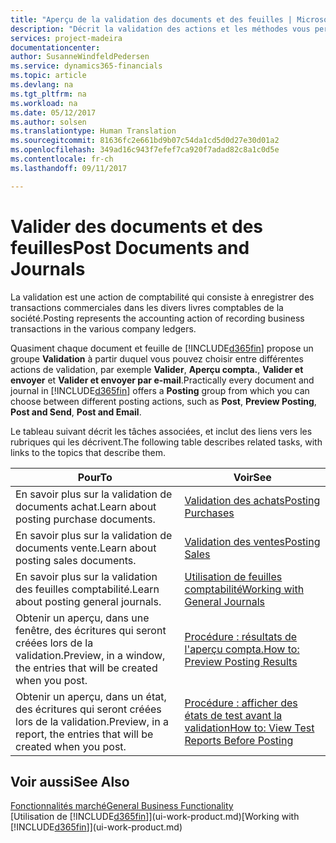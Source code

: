 ```yaml
---
title: "Aperçu de la validation des documents et des feuilles | Microsoft Docs"
description: "Décrit la validation des actions et les méthodes vous permettant de valider des documents et des feuilles."
services: project-madeira
documentationcenter: 
author: SusanneWindfeldPedersen
ms.service: dynamics365-financials
ms.topic: article
ms.devlang: na
ms.tgt_pltfrm: na
ms.workload: na
ms.date: 05/12/2017
ms.author: solsen
ms.translationtype: Human Translation
ms.sourcegitcommit: 81636fc2e661bd9b07c54da1cd5d0d27e30d01a2
ms.openlocfilehash: 349ad16c943f7efef7ca920f7adad82c8a1c0d5e
ms.contentlocale: fr-ch
ms.lasthandoff: 09/11/2017

---
```

# <a name="post-documents-and-journals"></a><span data-ttu-id="aff3f-103">Valider des documents et des feuilles</span><span class="sxs-lookup"><span data-stu-id="aff3f-103">Post Documents and Journals</span></span>
<span data-ttu-id="aff3f-104">La validation est une action de comptabilité qui consiste à enregistrer des transactions commerciales dans les divers livres comptables de la société.</span><span class="sxs-lookup"><span data-stu-id="aff3f-104">Posting represents the accounting action of recording business transactions in the various company ledgers.</span></span>

<span data-ttu-id="aff3f-105">Quasiment chaque document et feuille de [!INCLUDE[d365fin](includes/d365fin_md.md)] propose un groupe **Validation** à partir duquel vous pouvez choisir entre différentes actions de validation, par exemple **Valider**, **Aperçu compta.**, **Valider et envoyer** et **Valider et envoyer par e-mail**.</span><span class="sxs-lookup"><span data-stu-id="aff3f-105">Practically every document and journal in [!INCLUDE[d365fin](includes/d365fin_md.md)] offers a **Posting** group from which you can choose between different posting actions, such as **Post**, **Preview Posting**, **Post and Send**, **Post and Email**.</span></span>

<span data-ttu-id="aff3f-106">Le tableau suivant décrit les tâches associées, et inclut des liens vers les rubriques qui les décrivent.</span><span class="sxs-lookup"><span data-stu-id="aff3f-106">The following table describes related tasks, with links to the topics that describe them.</span></span>

| <span data-ttu-id="aff3f-107">Pour</span><span class="sxs-lookup"><span data-stu-id="aff3f-107">To</span></span> | <span data-ttu-id="aff3f-108">Voir</span><span class="sxs-lookup"><span data-stu-id="aff3f-108">See</span></span> |
| --- | --- |
| <span data-ttu-id="aff3f-109">En savoir plus sur la validation de documents achat.</span><span class="sxs-lookup"><span data-stu-id="aff3f-109">Learn about posting purchase documents.</span></span> |[<span data-ttu-id="aff3f-110">Validation des achats</span><span class="sxs-lookup"><span data-stu-id="aff3f-110">Posting Purchases</span></span>](ui-post-purchases.md) |
| <span data-ttu-id="aff3f-111">En savoir plus sur la validation de documents vente.</span><span class="sxs-lookup"><span data-stu-id="aff3f-111">Learn about posting sales documents.</span></span> |[<span data-ttu-id="aff3f-112">Validation des ventes</span><span class="sxs-lookup"><span data-stu-id="aff3f-112">Posting Sales</span></span>](ui-post-sales.md) |
| <span data-ttu-id="aff3f-113">En savoir plus sur la validation des feuilles comptabilité.</span><span class="sxs-lookup"><span data-stu-id="aff3f-113">Learn about posting general journals.</span></span> |[<span data-ttu-id="aff3f-114">Utilisation de feuilles comptabilité</span><span class="sxs-lookup"><span data-stu-id="aff3f-114">Working with General Journals</span></span>](ui-work-general-journals.md) |
| <span data-ttu-id="aff3f-115">Obtenir un aperçu, dans une fenêtre, des écritures qui seront créées lors de la validation.</span><span class="sxs-lookup"><span data-stu-id="aff3f-115">Preview, in a window, the entries that will be created when you post.</span></span> |[<span data-ttu-id="aff3f-116">Procédure : résultats de l'aperçu compta.</span><span class="sxs-lookup"><span data-stu-id="aff3f-116">How to: Preview Posting Results</span></span>](ui-how-preview-post-results.md) |
| <span data-ttu-id="aff3f-117">Obtenir un aperçu, dans un état, des écritures qui seront créées lors de la validation.</span><span class="sxs-lookup"><span data-stu-id="aff3f-117">Preview, in a report, the entries that will be created when you post.</span></span> |[<span data-ttu-id="aff3f-118">Procédure : afficher des états de test avant la validation</span><span class="sxs-lookup"><span data-stu-id="aff3f-118">How to: View Test Reports Before Posting</span></span>](ui-how-view-test-reports-posting.md) |

## <a name="see-also"></a><span data-ttu-id="aff3f-119">Voir aussi</span><span class="sxs-lookup"><span data-stu-id="aff3f-119">See Also</span></span>
[<span data-ttu-id="aff3f-120">Fonctionnalités marché</span><span class="sxs-lookup"><span data-stu-id="aff3f-120">General Business Functionality</span></span>](ui-across-business-areas.md)  
<span data-ttu-id="aff3f-121">[Utilisation de [!INCLUDE[d365fin](includes/d365fin_md.md)]](ui-work-product.md)</span><span class="sxs-lookup"><span data-stu-id="aff3f-121">[Working with [!INCLUDE[d365fin](includes/d365fin_md.md)]](ui-work-product.md)</span></span>


